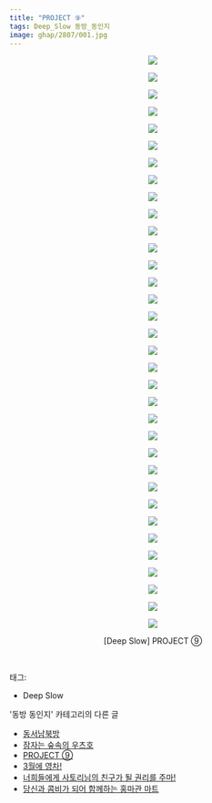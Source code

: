 ```yaml
---
title: "PROJECT ⑨"
tags: Deep_Slow 동방_동인지
image: ghap/2807/001.jpg
---
```

<div class="article">
<p style="text-align: center; clear: none; float: none;"><img src="{{ site.nasurl }}/ghap/2807/001.jpg"/></p>
<p style="text-align: center; clear: none; float: none;"><img src="{{ site.nasurl }}/ghap/2807/002.jpg"/></p>
<p style="text-align: center; clear: none; float: none;"><img src="{{ site.nasurl }}/ghap/2807/003.jpg"/></p>
<p style="text-align: center; clear: none; float: none;"><img src="{{ site.nasurl }}/ghap/2807/004.jpg"/></p>
<p style="text-align: center; clear: none; float: none;"><img src="{{ site.nasurl }}/ghap/2807/005.jpg"/></p>
<p style="text-align: center; clear: none; float: none;"><img src="{{ site.nasurl }}/ghap/2807/006.jpg"/></p>
<p style="text-align: center; clear: none; float: none;"><img src="{{ site.nasurl }}/ghap/2807/007.jpg"/></p>
<p style="text-align: center; clear: none; float: none;"><img src="{{ site.nasurl }}/ghap/2807/008.jpg"/></p>
<p style="text-align: center; clear: none; float: none;"><img src="{{ site.nasurl }}/ghap/2807/009.jpg"/></p>
<p style="text-align: center; clear: none; float: none;"><img src="{{ site.nasurl }}/ghap/2807/010.jpg"/></p>
<p style="text-align: center; clear: none; float: none;"><img src="{{ site.nasurl }}/ghap/2807/011.jpg"/></p>
<p style="text-align: center; clear: none; float: none;"><img src="{{ site.nasurl }}/ghap/2807/012.jpg"/></p>
<p style="text-align: center; clear: none; float: none;"><img src="{{ site.nasurl }}/ghap/2807/013.jpg"/></p>
<p style="text-align: center; clear: none; float: none;"><img src="{{ site.nasurl }}/ghap/2807/014.jpg"/></p>
<p style="text-align: center; clear: none; float: none;"><img src="{{ site.nasurl }}/ghap/2807/015.jpg"/></p>
<p style="text-align: center; clear: none; float: none;"><img src="{{ site.nasurl }}/ghap/2807/016.jpg"/></p>
<p style="text-align: center; clear: none; float: none;"><img src="{{ site.nasurl }}/ghap/2807/017.jpg"/></p>
<p style="text-align: center; clear: none; float: none;"><img src="{{ site.nasurl }}/ghap/2807/018.jpg"/></p>
<p style="text-align: center; clear: none; float: none;"><img src="{{ site.nasurl }}/ghap/2807/019.jpg"/></p>
<p style="text-align: center; clear: none; float: none;"><img src="{{ site.nasurl }}/ghap/2807/020.jpg"/></p>
<p style="text-align: center; clear: none; float: none;"><img src="{{ site.nasurl }}/ghap/2807/021.jpg"/></p>
<p style="text-align: center; clear: none; float: none;"><img src="{{ site.nasurl }}/ghap/2807/022.jpg"/></p>
<p style="text-align: center; clear: none; float: none;"><img src="{{ site.nasurl }}/ghap/2807/023.jpg"/></p>
<p style="text-align: center; clear: none; float: none;"><img src="{{ site.nasurl }}/ghap/2807/024.jpg"/></p>
<p style="text-align: center; clear: none; float: none;"><img src="{{ site.nasurl }}/ghap/2807/025.jpg"/></p>
<p style="text-align: center; clear: none; float: none;"><img src="{{ site.nasurl }}/ghap/2807/026.jpg"/></p>
<p style="text-align: center; clear: none; float: none;"><img src="{{ site.nasurl }}/ghap/2807/027.jpg"/></p>
<p style="text-align: center; clear: none; float: none;"><img src="{{ site.nasurl }}/ghap/2807/028.jpg"/></p>
<p style="text-align: center; clear: none; float: none;"><img src="{{ site.nasurl }}/ghap/2807/029.jpg"/></p>
<p style="text-align: center; clear: none; float: none;"><img src="{{ site.nasurl }}/ghap/2807/030.jpg"/></p>
<p style="text-align: center; clear: none; float: none;"><img src="{{ site.nasurl }}/ghap/2807/031.jpg"/></p>
<p style="text-align: center; clear: none; float: none;"><img src="{{ site.nasurl }}/ghap/2807/032.jpg"/></p>
<p style="text-align: center; clear: none; float: none;"><img src="{{ site.nasurl }}/ghap/2807/033.jpg"/></p>
<p style="text-align: center; clear: none; float: none;"><img src="{{ site.nasurl }}/ghap/2807/034.jpg"/></p>
<p style="text-align: center; clear: none; float: none;">[Deep Slow] PROJECT ⑨</p>
<p><br/></p>
</div><div class="tagTrail">
<p>태그: </p>
<ul>
<li>Deep Slow</li>
</ul>
</div><div class="another">
<p>'동방 동인지' 카테고리의 다른 글</p>
<ul>
<li><a href="/2016-12-02-ghap_2810">동서남북방</a></li>
<li><a href="/2016-12-01-ghap_2809">잠자는 숲속의 우츠호</a></li>
<li><a href="/2016-12-01-ghap_2807">PROJECT ⑨</a></li>
<li><a href="/2016-12-01-ghap_2806">3월에 영차!</a></li>
<li><a href="/2016-12-01-ghap_2805">너희들에게 사토리님의 친구가 될 권리를 주마!</a></li>
<li><a href="/2016-12-01-ghap_2804">당신과 콤비가 되어 함께하는 홍마관 마트</a></li>
</ul>
</div><div class="cb_module cb_fluid">
<div class="cb_wrt cb_profile">
</div><!-- commentList close -->
</div>